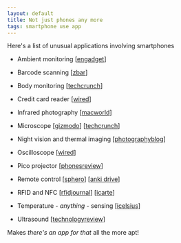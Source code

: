 ```yaml
---
layout: default
title: Not just phones any more
tags: smartphone use app
---
```


Here's a list of unusual applications involving smartphones

* Ambient monitoring [[engadget](http://www.engadget.com/2009/11/13/nasa-turnes-iphone-into-chemical-sensor-can-an-app-store-reject/)]

* Barcode scanning [[zbar](http://zbar.sourceforge.net/iphone/)]

* Body monitoring [[techcrunch](http://techcrunch.com/2011/05/24/smartheart-turns-your-mobile-phone-into-a-heart-monitor/)]

* Credit card reader [[wired](http://www.wired.com/reviews/2010/02/pr_square_iphone)]

* Infrared photography [[macworld](http://www.macworld.com/article/145531/2010/01/shooting_infrared.html)]

* Microscope [[gizmodo](http://gizmodo.com/5629880/how-to-turn-your-iphone-into-a-microscope-for-10)] [[techcrunch](http://techcrunch.com/2011/10/07/turning-the-iphone-into-a-350x-medical-microscope-for-under-50/)]

* Night vision and thermal imaging [[photographyblog](http://www.photographyblog.com/news/true_nightvision_1.5_for_iphone)]

* Oscilloscope [[wired](http://www.wired.com/gadgetlab/2011/04/iscilloscope-300-kit-turns-ipad-iphone-into-multitouch-oscilloscope/)]

* Pico projector [[phonesreview](http://www.phonesreview.co.uk/2011/11/09/cool-iphone-4-4s-accessories-texas-instruments-pico-projector/)]

* Remote control [[sphero](http://www.gosphero.com/)] [[anki drive](https://anki.com/en/anki-drive/starter-kit)]

* RFID and NFC [[rfidjournal](http://www.rfidjournal.com/article/view/9006)] [[icarte](http://www.icarte.ca/)]

* Temperature - _anything_ - sensing [[icelsius](http://www.icelsius.com/)]

* Ultrasound [[technologyreview](http://www.technologyreview.com/biomedicine/26781/)]

Makes _there's an app for that_ all the more apt!

